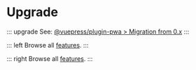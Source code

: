 # Upgrade

::: upgrade
See: [@vuepress/plugin-pwa > Migration from 0.x](../plugin/official/plugin-pwa.md#migration-from-0-x)
:::

::: left
Browse all [features](/features.md "Overview of the documentation updates").
:::

::: right
Browse all [features](/features.md "Overview of the documentation updates").
:::